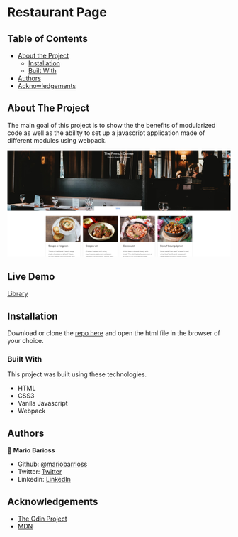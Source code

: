 # Restaurant Page

<!-- TABLE OF CONTENTS -->
## Table of Contents

* [About the Project](#about-the-project)
  * [Installation](#installation)
  * [Built With](#built-with)
* [Authors](#authors)
* [Acknowledgements](#acknowledgements)

<!-- ABOUT THE PROJECT -->
## About The Project

The main goal of this project is to show the the benefits of modularized code as well as the ability to set up a javascript application made of different modules using webpack.

![screenshot](./docs/screenshot.jpg)

## Live Demo
[Library](https://rawcdn.githack.com/mariobarrioss/library/6fc9c391ecace0a5a44610a2a937800d75af4f8a/index.html)
<!-- INSTALLATION -->
## Installation

Download or clone the [repo here](https://github.com/mariobarrioss/restaurant-page) and open the html file in the browser of your choice.

### Built With
This project was built using these technologies.
* HTML
* CSS3
* Vanila Javascript
* Webpack

<!-- AUTHORS -->
## Authors

👤 **Mario Barioss**

- Github: [@mariobarrioss](https://github.com/mariobarrioss)
- Twitter: [Twitter](https://twitter.com)
- Linkedin: [LinkedIn](https://www.linkedin.com)

<!-- ACKNOWLEDGEMENTS -->
## Acknowledgements
* [The Odin Project](https://www.theodinproject.com/)
* [MDN](https://developer.mozilla.org/en-US/docs/Web/JavaScript)

